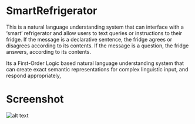 # SmartRefrigerator
This is a natural language understanding system that can interface with a ‘smart’ refrigerator and allow users to text queries 
or instructions to their fridge. If the message is a declarative sentence, the fridge agrees or disagrees according to its contents. 
If the message is a question, the fridge answers, according to its contents.

Its a First-Order Logic based natural language understanding system that can create exact semantic representations for complex 
linguistic input, and respond appropriately,

# Screenshot
![alt text](https://github.com/varmax2511/SmartFridge/blob/master/screen.png)
